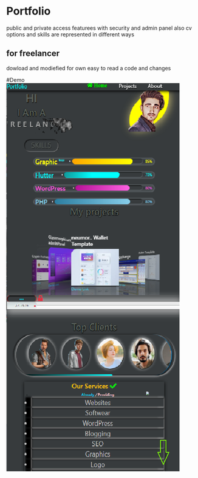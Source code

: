 # Portfolio 

public and private access featurees with security and admin panel
also cv options and skills are represented in different ways

## for freelancer
dowload and modiefied for own easy to read a code and changes

#Demo
<img src='portfolio demo.png'>
